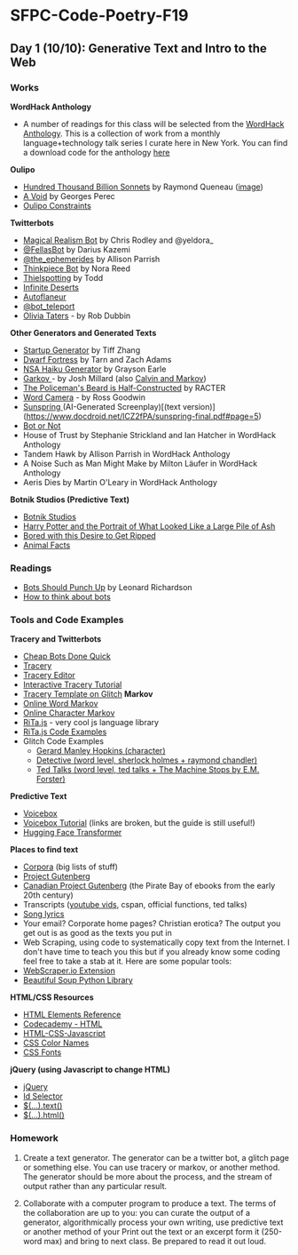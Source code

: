 # SFPC-Code-Poetry-F19

## Day 1 (10/10): Generative Text and Intro to the Web

### Works

**WordHack Anthology**
- A number of readings for this class will be selected from the [WordHack Anthology](https://toddwords.itch.io/wordhack-anthology). This is a collection of work from a monthly language+technology talk series I curate here in New York. You can find a download code for the anthology [here](https://toddwords.itch.io/wordhack-anthology/download/pLv3pLjA9tEJD4o65J_i5e0e3SZtW9F1l8N84fOb)


**Oulipo**
- [Hundred Thousand Billion Sonnets](http://www.bevrowe.info/Trial/Queneau/Queneau.html) by Raymond Queneau ([image](https://cdh.princeton.edu/media/uploads/blog/2015/20131114-rq.png))
- [A Void](https://www.goodreads.com/work/quotes/2310135-la-disparition) by Georges Perec
- [Oulipo Constraints](https://en.wikipedia.org/wiki/Oulipo#Constraints)

**Twitterbots**
- [Magical Realism Bot](https://twitter.com/magicrealismbot)  by Chris Rodley and @yeldora_
- [@FellasBot](https://twitter.com/FellasBot) by Darius Kazemi
- [@the_ephemerides](https://twitter.com/the_ephemerides) by Allison Parrish
- [Thinkpiece Bot](https://twitter.com/thinkpiecebot) by Nora Reed
- [Thielspotting](https://twitter.com/thielspotting) by Todd
- [Infinite Deserts](https://twitter.com/infinitedeserts)
- [Autoflaneur](https://twitter.com/autoflaneur)
- [@bot_teleport](https://twitter.com/bot_teleport)
- [Olivia Taters](https://twitter.com/oliviataters) - by Rob Dubbin

**Other Generators and Generated Texts**
-   [Startup Generator](http://tiffzhang.com/startup/) by Tiff Zhang
-   [Dwarf Fortress](http://www.bay12games.com/dwarves/) by Tarn and Zach Adams
-   [NSA Haiku Generator](http://graysonearle.com/projects/nsahaiku/) by Grayson Earle
-   [Garkov ](http://joshmillard.com/garkov/)- by Josh Millard (also [Calvin and Markov](http://www.joshmillard.com/markov/calvin/))
-   [The Policeman's Beard is Half-Constructed](http://www.ubu.com/concept/racter.html) by RACTER
-   [Word Camera](https://word.camera/) - by Ross Goodwin
-   [Sunspring ](https://www.youtube.com/watch?v=LY7x2Ihqjmc)(AI-Generated Screenplay)[(text version)] (https://www.docdroid.net/lCZ2fPA/sunspring-final.pdf#page=5)
-   [Bot or Not](http://www.botpoet.com/)
-   House of Trust by Stephanie Strickland and Ian Hatcher in WordHack Anthology
-   Tandem Hawk by Allison Parrish in WordHack Anthology
-   A Noise Such as Man Might Make by Milton Läufer in WordHack Anthology
-   Aeris Dies by Martin O'Leary in WordHack Anthology

**Botnik Studios (Predictive Text)**
-   [Botnik Studios](http://botnik.org/studios.html)
-   [Harry Potter and the Portrait of What Looked Like a Large Pile of Ash](http://botnik.org/content/harry-potter.html)
-   [Bored with this Desire to Get Ripped](https://noisey.vice.com/en_au/article/7xjzeb/some-genius-combined-morrissey-lyrics-with-amazon-reviews-of-p90x)
-   [Animal Facts](https://botnik.org/content/animal-cards.html)

### Readings
- [Bots Should Punch Up](https://www.crummy.com/2013/11/27/0) by Leonard Richardson
- [How to think about bots](https://www.vice.com/en_us/article/qkzpdm/how-to-think-about-bots)


### Tools and Code Examples

**Tracery and Twitterbots**
-   [Cheap Bots Done Quick](http://cheapbotsdonequick.com/)
-   [Tracery](http://tracery.io/)
-   [Tracery Editor](https://beaugunderson.com/tracery-writer/)
-   [Interactive Tracery Tutorial](http://www.crystalcodepalace.com/traceryTut.html)
-   [Tracery Template on Glitch](https://glitch.com/edit/#!/tracery-template)
**Markov**
-   [Online Word Markov](http://projects.haykranen.nl/markov/demo/)
-   [Online Character Markov](http://www.eddeaddad.net/charNG/)
-   [RiTa.js](http://rednoise.org/rita/) - very cool js language library
-   [RiTa.js Code Examples](https://codepen.io/toddwords/post/javascript-text-generation) 
- Glitch Code Examples
  -   [Gerard Manley Hopkins (character)](https://glitch.com/~char-markov)
  -   [Detective (word level, sherlock holmes + raymond chandler)](https://glitch.com/~detective-markov)
  -   [Ted Talks (word level, ted talks + The Machine Stops by E.M. Forster)](https://glitch.com/edit/#!/tedtalk-markov?path=index.html:14:5)

**Predictive Text**
- [Voicebox](http://botnik.org/apps/writer/?source=06b9c5df9daec0ab7c57c1b8535b6494)
- [Voicebox Tutorial](https://botnik.org/tutorial.html) (links are broken, but the guide is still useful!)
- [Hugging Face Transformer](https://transformer.huggingface.co/)

**Places to find text**
-   [Corpora](https://github.com/dariusk/corpora/tree/master/data) (big lists of stuff)
-   [Project Gutenberg](http://www.gutenberg.org/)
-   [Canadian Project Gutenberg](http://gutenberg.ca/) (the Pirate Bay of ebooks from the early 20th century)
-   Transcripts ([youtube vids](https://support.google.com/youtube/answer/3029103?hl=en), cspan, official functions, ted talks)
-   [Song lyrics](http://www.metrolyrics.com/)
-   Your email? Corporate home pages? Christian erotica? The output you get out is as good as the texts you put in
-   Web Scraping, using code to systematically copy text from the Internet. I don't have time to teach you this but if you already know some coding feel free to take a stab at it. Here are some popular tools:
  - [WebScraper.io Extension](https://www.webscraper.io/)
  - [Beautiful Soup Python Library](https://www.crummy.com/software/BeautifulSoup/)

**HTML/CSS Resources**
-   [HTML Elements Reference](https://developer.mozilla.org/en-US/docs/Web/HTML/Element)
-   [Codecademy - HTML](https://www.codecademy.com/learn/make-a-website)
-   [HTML-CSS-Javascript](https://html-css-js.com/)
-   [CSS Color Names](https://www.w3schools.com/colors/colors_names.asp)
-   [CSS Fonts](https://www.cssfontstack.com/)

**jQuery (using Javascript to change HTML)**
-   [jQuery](http://jquery.com/)
-   [Id Selector](https://api.jquery.com/id-selector/)
-   [$(...).text()](https://api.jquery.com/text/#text)
-   [$(...).html()](https://api.jquery.com/html/#html)

### Homework 
1. Create a text generator. The generator can be a twitter bot, a glitch page or something else. You can use tracery or markov, or another method. The generator should be more about the process, and the stream of output rather than any particular result. 

2. Collaborate with a computer program to produce a text. The terms of the collaboration are up to you: you can curate the output of a generator, algorithmically process your own writing, use predictive text or another method of your  Print out the text or an excerpt form it (250-word max) and bring to next class. Be prepared to read it out loud. 


